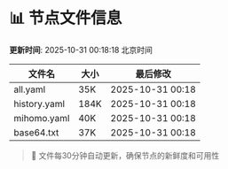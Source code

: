 # 📊 节点文件信息

**更新时间**: 2025-10-31 00:18:18 北京时间

| 文件名 | 大小 | 最后修改 |
|--------|------|----------|
| all.yaml | 35K | 2025-10-31 00:18 |
| history.yaml | 184K | 2025-10-31 00:18 |
| mihomo.yaml | 40K | 2025-10-31 00:18 |
| base64.txt | 37K | 2025-10-31 00:18 |

> 🔄 文件每30分钟自动更新，确保节点的新鲜度和可用性
